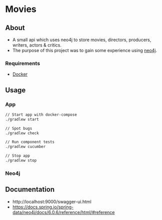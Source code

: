 # Movies

## About
* A small api which uses neo4j to store movies, directors, producers, writers, actors & critics. 
* The purpose of this project was to gain some experience using [neo4j](https://neo4j.com/).

### Requirements
* [Docker](https://www.docker.com/) 

## Usage 

### App

```bash
// Start app with docker-compose
./gradlew start

// Spot bugs
./gradlew check

// Run component tests
./gradlew cucumber

// Stop app
./gradlew stop
```

### Neo4j

## Documentation 
* http://localhost:9000/swagger-ui.html
* https://docs.spring.io/spring-data/neo4j/docs/6.0.6/reference/html/#reference
